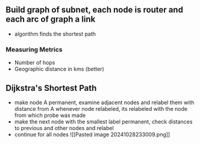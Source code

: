 ## Build graph of subnet, each node is router and each arc of graph a link

- algorithm finds the shortest path

### Measuring Metrics
- Number of hops 
- Geographic distance in kms (better)


## Dijkstra's Shortest Path

- make node A permanent, examine adjacent nodes and relabel them with distance from A
  whenever node relabeled, its relabeled with the node from which probe was made
- make the next node with the smallest label permanent, check distances to previous and other nodes and relabel
- continue for all nodes
![[Pasted image 20241028233009.png]]

